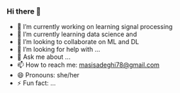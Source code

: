 ### Hi there 👋

- 🔭 I’m currently working on learning signal processing 
- 🌱 I’m currently learning data science  and 
- 👯 I’m looking to collaborate on ML and DL
- 🤔 I’m looking for help with ...
- 💬 Ask me about ...
- 📫 How to reach me: masisadeghi78@gmail.com
- 😄 Pronouns: she/her
- ⚡ Fun fact: ...

